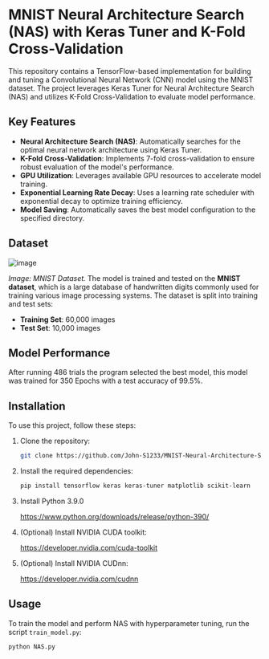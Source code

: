 # MNIST Neural Architecture Search (NAS) with Keras Tuner and K-Fold Cross-Validation

This repository contains a TensorFlow-based implementation for building and tuning a Convolutional Neural Network (CNN) model using the MNIST dataset. The project leverages Keras Tuner for Neural Architecture Search (NAS) and utilizes K-Fold Cross-Validation to evaluate model performance.

## Key Features

- **Neural Architecture Search (NAS)**: Automatically searches for the optimal neural network architecture using Keras Tuner.
- **K-Fold Cross-Validation**: Implements 7-fold cross-validation to ensure robust evaluation of the model's performance.
- **GPU Utilization**: Leverages available GPU resources to accelerate model training.
- **Exponential Learning Rate Decay**: Uses a learning rate scheduler with exponential decay to optimize training efficiency.
- **Model Saving**: Automatically saves the best model configuration to the specified directory.

## Dataset
![image](https://github.com/user-attachments/assets/c93cefb2-0849-4495-acff-fed408f8357f)

*Image: MNIST Dataset.*
The model is trained and tested on the **MNIST dataset**, which is a large database of handwritten digits commonly used for training various image processing systems. The dataset is split into training and test sets:
- **Training Set**: 60,000 images
- **Test Set**: 10,000 images

## Model Performance

After running 486 trials the program selected the best model, this model was trained for 350 Epochs with a test accuracy of 99.5%.
## Installation

To use this project, follow these steps:

1. Clone the repository:
    ```bash
    git clone https://github.com/John-S1233/MNIST-Neural-Architecture-Search-NAS-with-Keras-Tuner-and-K-Fold-Cross-Validation/NAS.py
    ```
2. Install the required dependencies:
    ```bash
    pip install tensorflow keras keras-tuner matplotlib scikit-learn
    ```
3. Install Python 3.9.0

    https://www.python.org/downloads/release/python-390/
   
4. (Optional) Install NVIDIA CUDA toolkit:

    https://developer.nvidia.com/cuda-toolkit

5. (Optional) Install NVIDIA CUDnn:

    https://developer.nvidia.com/cudnn

## Usage

To train the model and perform NAS with hyperparameter tuning, run the script `train_model.py`:

```bash
python NAS.py
